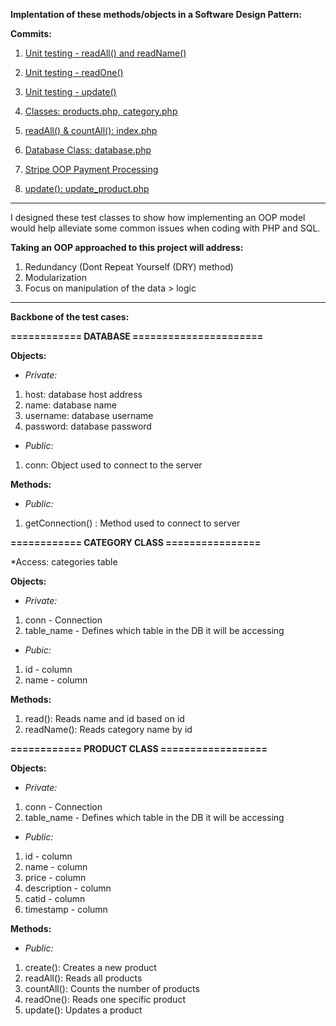 **Implentation of these methods/objects in a Software Design Pattern:**
      
**Commits:**

1. [Unit testing - readAll() and readName()](https://github.com/StevenHunt/Logistic_Cafe/commit/764b90dd977f22a9aa604873b288aaca5f2a8511)
      
2. [Unit testing - readOne()](https://github.com/StevenHunt/Logistic_Cafe/commit/99b81f31839e8a9692243ba0f5ff36d8dcd32189)
      
3. [Unit testing - update()](https://github.com/StevenHunt/Logistic_Cafe/commit/cbf1cf8b433fe9ed8ce75d5c5cadc2e99333661f)
      
4. [Classes: products.php, category.php](https://github.com/StevenHunt/Logistic_Cafe/commit/552ffa795a604279fc32d3f7fd76dbbecfad9804)
      
5. [readAll() & countAll(): index.php](https://github.com/StevenHunt/Logistic_Cafe/commit/a5c930cf1e0ead8790ffcac79887cd00633d9846)
      
6. [Database Class: database.php](https://github.com/StevenHunt/Logistic_Cafe/commit/b209c5767cfe5e7881efe2517fc47fc40ef305bd)
      
7. [Stripe OOP Payment Processing](https://github.com/StevenHunt/Logistic_Cafe/commit/2c92644d72c61a47c5ed8cc3e3d2aefe16de7c39)
      
8. [update(): update_product.php](https://github.com/StevenHunt/Logistic_Cafe/commit/32fa43815377c32bee02e0f1994d22a11c6fbad0)

---
     
I designed these test classes to show how implementing an OOP model would help alleviate some common issues when coding
with PHP and SQL. 
      
**Taking an OOP approached to this project will address:** 
  1. Redundancy (Dont Repeat Yourself (DRY) method)
  2. Modularization
  3. Focus on manipulation of the data > logic
  
  ---
    
**Backbone of the test cases:** 

**============ DATABASE ======================**
      
**Objects:** 
  * *Private:*
  1. host: database host address
  2. name: database name
  3. username: database username
  4. password: database password
  * *Public:*
  1. conn: Object used to connect to the server
        
**Methods:** 
  * *Public:*
  1. getConnection() : Method used to connect to server
      
**============ CATEGORY CLASS ================**
      
*Access: categories table
      
**Objects:**
  * *Private:*
  1. conn - Connection
  2. table_name - Defines which table in the DB it will be accessing
  * *Pubic:* 
  1. id - column 
  2. name - column 
      
**Methods:** 
  1. read(): Reads name and id based on id
  2. readName(): Reads category name by id

**============ PRODUCT CLASS ==================**  
      
**Objects:** 
  * *Private:* 
  1. conn - Connection
  2. table_name - Defines which table in the DB it will be accessing  
  * *Public:* 
  1. id - column
  2. name - column
  3. price - column
  4. description - column
  5. catid - column
  6. timestamp - column
            
**Methods:** 
  * *Public:* 
  1. create(): Creates a new product
  2. readAll(): Reads all products
  3. countAll(): Counts the number of products
  4. readOne(): Reads one specific product
  5. update(): Updates a product
    
    
    
